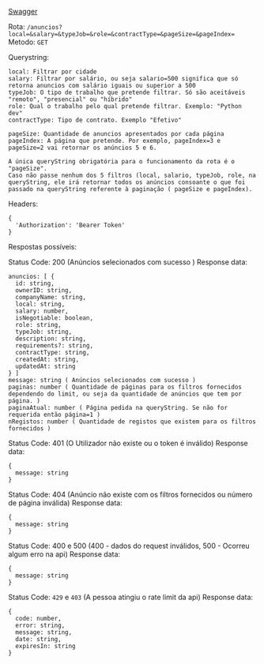 [Swagger](https://portugaljobs.diogomarques.dev/api/docs/static/index.html#/Anúncios/getAnuncios)

Rota: ```/anuncios?local=&salary=&typeJob=&role=&contractType=&pageSize=&pageIndex=```
Metodo: ```GET```

Querystring:
```
local: Filtrar por cidade
salary: Filtrar por salário, ou seja salario=500 significa que só retorna anuncios com salário iguais ou superior a 500
typeJob: O tipo de trabalho que pretende filtrar. Só são aceitáveis "remoto", "presencial" ou "híbrido"
role: Qual o trabalho pelo qual pretende filtrar. Exemplo: "Python dev"
contractType: Tipo de contrato. Exemplo "Efetivo"

pageSize: Quantidade de anuncios apresentados por cada página
pageIndex: A página que pretende. Por exemplo, pageIndex=3 e pageSize=2 vai retornar os anúncios 5 e 6.

A única queryString obrigatória para o funcionamento da rota é o "pageSize".
Caso não passe nenhum dos 5 filtros (local, salario, typeJob, role, na queryString, ele irá retornar todos os anúncios consoante o que foi passado na queryString referente à paginação ( pageSize e pageIndex). 
```

Headers:
```
{
  'Authorization': 'Bearer Token'
}
```

Respostas possíveis:

Status Code: 200 (Anúncios selecionados com sucesso )
Response data:
```
anuncios: [ {
  id: string,
  ownerID: string,
  companyName: string,
  local: string,
  salary: number,
  isNegotiable: boolean,
  role: string,
  typeJob: string,
  description: string,
  requirements?: string,
  contractType: string,
  createdAt: string,
  updatedAt: string
} ]
message: string ( Anúncios selecionados com sucesso )
paginas: number ( Quantidade de páginas para os filtros fornecidos dependendo do limit, ou seja da quantidade de anúncios que tem por página. )
paginaAtual: number ( Página pedida na queryString. Se não for requerida então página=1 )
nRegistos: number ( Quantidade de registos que existem para os filtros fornecidos )
```

Status Code: 401 (O Utilizador não existe ou o token é inválido)
Response data:
```
{
  message: string
}
```

Status Code: 404 (Anúncio não existe com os filtros fornecidos ou número de página inválida)
Response data:
```
{
  message: string
}
```

Status Code: 400 e 500 (400 - dados do request inválidos, 500 - Ocorreu algum erro na api)
Response data: 
```
{
  message: string 
}
```

Status Code: `429` e `403` (A pessoa atingiu o rate limit da api)
Response data:
```
{
  code: number,
  error: string,
  message: string,
  date: string,
  expiresIn: string
}
``` 
